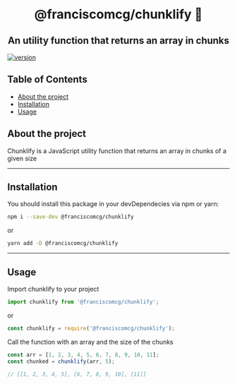 <div align="center">

# @franciscomcg/chunklify 🍰

## An utility function that returns an array in chunks

</div>

[![version][version-badge]][package]

<!-- TABLE OF CONTENTS -->

## Table of Contents

- [About the project](#about-the-project)
- [Installation](#installation)
- [Usage](#usage)

## About the project

Chunklify is a JavaScript utility function that returns an array in chunks of a given size

---

## Installation

You should install this package in your devDependecies via npm or yarn:

```sh
npm i --save-dev @franciscomcg/chunklify
```

or

```sh
yarn add -D @franciscomcg/chunklify
```

---

## Usage

Import chunklify to your project

```javascript
import chunklify from '@franciscomcg/chunklify';
```

or

```javascript
const chunklify = require('@franciscomcg/chunklify');
```

Call the function with an array and the size of the chunks

```javascript
const arr = [1, 2, 3, 4, 5, 6, 7, 8, 9, 10, 11];
const chunked = chunklify(arr, 5);

// [[1, 2, 3, 4, 5], [6, 7, 8, 9, 10], [11]]
```

<!-- LINKS -->

[version-badge]: https://img.shields.io/npm/v/@franciscomcg/chunklify?color=red
[package]: https://www.npmjs.com/package/@franciscomcg/chunklify
